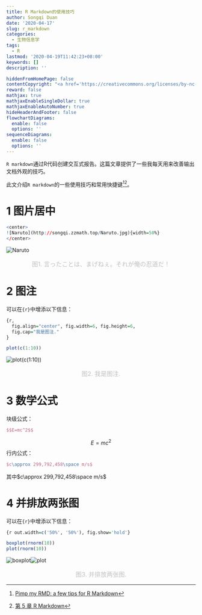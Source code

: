 ```yaml
---
title: R Markdown的使用技巧
author: Songqi Duan
date: '2020-04-17'
slug: r_markdown
categories:
  - 生物信息学
tags:
  - R
lastmod: '2020-04-19T11:42:23+08:00'
keywords: []
description: ''

hiddenFromHomePage: false
contentCopyright: "<a href='https://creativecommons.org/licenses/by-nc-nd/4.0/'>CC BY-NC-ND 4.0</a>"
reward: false
mathjax: true
mathjaxEnableSingleDollar: true
mathjaxEnableAutoNumber: true
hideHeaderAndFooter: false
flowchartDiagrams:
  enable: false
  options: ''
sequenceDiagrams:
  enable: false
  options: ''
---
```

`R markdown`通过R代码创建交互式报告。这篇文章提供了一些我每天用来改善输出文档外观的技巧。

此文介绍`R markdown`的一些使用技巧和常用快捷键[^1][^2]。

# 1 图片居中

```r
<center>
![Naruto](http://songqi.zzmath.top/Naruto.jpg){width=50%}
</center>
```


![Naruto](https://songqi.zzmath.top/Naruto.jpg#width-full)

<center style="font-size:16px;color:#C0C0C0;margin-block-start: 1em;margin-block-end: 1em;">图1. 言ったことは、まげねぇ。それが俺の忍道だ！</center>

# 2 图注

可以在`{r}`中增添以下信息：

```r
{r, 
  fig.align="center", fig.width=6, fig.height=6,
  fig.cap="我是图注."
}
```

```r
plot(c(1:10))
```

![plot(c(1:10))](https://songqi.zzmath.top/unnamed-chunk-1-1.png)

</center>
<center style="font-size:16px;color:#C0C0C0;margin-block-start: 1em;margin-block-end: 1em;">图2. 我是图注.</center>

# 3 数学公式

块级公式：

```latex
$$E=mc^2$$
```

$$E=mc^2$$
行内公式：

```latex
$c\approx 299,792,458\space m/s$
```

其中$c\approx 299,792,458\space m/s$

# 4 并排放两张图

可以在`{r}`中增添以下信息：

```r
{r out.width=c('50%', '50%'), fig.show='hold'}
```

```r
boxplot(rnorm(10))
plot(rnorm(10))
```

![boxplot](https://songqi.zzmath.top/unnamed-chunk-2-1.png)![plot](https://songqi.zzmath.top/unnamed-chunk-2-2.png)

<center style="font-size:16px;color:#C0C0C0;margin-block-start: 1em;margin-block-end: 1em;">图3. 并排放两张图.</center>

[^1]: [Pimp my RMD: a few tips for R Markdown](https://holtzy.github.io/Pimp-my-rmd/#)
[^2]: [第 5 章 R Markdown](https://bookdown.org/xiao/RAnalysisBook/r-markdown.html)

